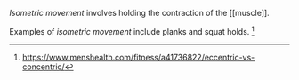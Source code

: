 *Isometric movement* involves holding the contraction of the [[muscle]]. 

Examples of *isometric movement* include planks and squat holds. [^1]

[^1]: https://www.menshealth.com/fitness/a41736822/eccentric-vs-concentric/